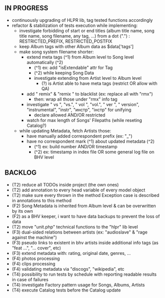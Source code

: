 
## IN PROGRESS
- continuously upgrading of HLPR lib, tag tested functions accordingly
- refactor & stabilization of tests execution while implementing:
    - investigate forbidding of start or end titles (album title name, song title name, song filename, any tag, ...) from a dot (".") : RESTRICTED_PREFIX, RESTRICTED_POSTFIX
    - keep Album tags with other Album data as $data['tags']
    - make song system filename shorter:
        - extend meta tags (^1) from Album level to Song level automatically (^2)
            - (^1) ex: add "isExtendable" attr for Tag
            - (^2) while keeping Song Data
            - investigate extending from Artist level to Album level
                - (?) is Artist able to have meta tags (restrict OR allow with QA)
        - add " remix" & "remix " to blacklist (ex: replace all with "rmx")
            - then: wrap all those under "rmx" info tag
        - investigate " vs ", "vs.", " vol ", "vol.", " ver ", " version", "instrumental", "instr", "инстр", "інстр" for unifying
            - declare allowed AND/OR restricted
        - watch for max length of Songs' Filepaths (while reseting Catalog?)
    - while updating Metadata, fetch Artists those:
        - have manually added correspondent prefix (ex: "_")
        - have no correspondent mark (^1) about updated metadata (^2)
            - (^1) ex: build number AND/OR timestamp
            - (^2) ex: timestamp in index file OR some general log file on BHV level



## BACKLOG
- (T2) reduce all TODOs inside project (the own ones)
- (T2) add annotation to every head variable of every model object
- (T2) make sure every thrown in the method Exception case is described in annotations to this method
- (F2) Song Metadata is inherited from Album level & can be overwritten by its own
- (F2) as a BHV keeper, i want to have data backups to prevent the loss of data
- (T2) move "unit.php" technical functions to the "hlpr" lib level
- (F3) dual-sided relations between artists (ex: "audioslave" & "rage against the machine")
- (F3) pseudo links to existent in bhv artists inside additional info tags (as "feat ...", "... cover", etc)
- (F3) extend metadata with: rating, original date, genres, ...
- (F4) photos processing
- (F4) clips processing
- (F4) validating metadata via "discogs", "wikipedia", etc
- (T4) possibility to run tests by schedule with reporting readable results in case of failures
- (T4) investigate Factory pattern usage for Songs, Albums, Artists
- (T4) execute Catalog tests before the Catalog update
